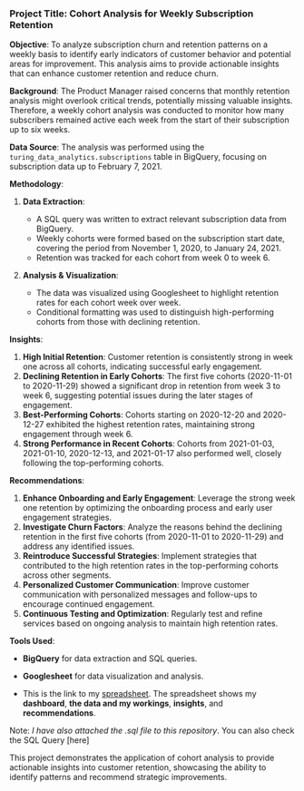 ### **Project Title**: **Cohort Analysis for Weekly Subscription Retention**

**Objective**: 
To analyze subscription churn and retention patterns on a weekly basis to identify early indicators of customer behavior and potential areas for improvement. This analysis aims to provide actionable insights that can enhance customer retention and reduce churn.

**Background**:
The Product Manager raised concerns that monthly retention analysis might overlook critical trends, potentially missing valuable insights. Therefore, a weekly cohort analysis was conducted to monitor how many subscribers remained active each week from the start of their subscription up to six weeks.

**Data Source**:
The analysis was performed using the `turing_data_analytics.subscriptions` table in BigQuery, focusing on subscription data up to February 7, 2021.

**Methodology**:
1. **Data Extraction**: 
   - A SQL query was written to extract relevant subscription data from BigQuery.
   - Weekly cohorts were formed based on the subscription start date, covering the period from November 1, 2020, to January 24, 2021.
   - Retention was tracked for each cohort from week 0 to week 6.

2. **Analysis & Visualization**:
   - The data was visualized using Googlesheet to highlight retention rates for each cohort week over week.
   - Conditional formatting was used to distinguish high-performing cohorts from those with declining retention.

**Insights**:
1. **High Initial Retention**: Customer retention is consistently strong in week one across all cohorts, indicating successful early engagement.
2. **Declining Retention in Early Cohorts**: The first five cohorts (2020-11-01 to 2020-11-29) showed a significant drop in retention from week 3 to week 6, suggesting potential issues during the later stages of engagement.
3. **Best-Performing Cohorts**: Cohorts starting on 2020-12-20 and 2020-12-27 exhibited the highest retention rates, maintaining strong engagement through week 6.
4. **Strong Performance in Recent Cohorts**: Cohorts from 2021-01-03, 2021-01-10, 2020-12-13, and 2021-01-17 also performed well, closely following the top-performing cohorts.

**Recommendations**:
1. **Enhance Onboarding and Early Engagement**: Leverage the strong week one retention by optimizing the onboarding process and early user engagement strategies.
2. **Investigate Churn Factors**: Analyze the reasons behind the declining retention in the first five cohorts (from 2020-11-01 to 2020-11-29) and address any identified issues.
3. **Reintroduce Successful Strategies**: Implement strategies that contributed to the high retention rates in the top-performing cohorts across other segments.
4. **Personalized Customer Communication**: Improve customer communication with personalized messages and follow-ups to encourage continued engagement.
5. **Continuous Testing and Optimization**: Regularly test and refine services based on ongoing analysis to maintain high retention rates.

**Tools Used**:
- **BigQuery** for data extraction and SQL queries.
- **Googlesheet** for data visualization and analysis.

- This is the link to my [spreadsheet](https://docs.google.com/spreadsheets/d/1A_e-q5ZDMOiVWtaCWS6qksyWw9kA3Ub9QLvAyuV8Vtc/edit?gid=0#gid=0). The spreadsheet shows my **dashboard**, **the data and my workings**, **insights**, and **recommendations**. 

Note: *I have also attached the .sql file to this repository*. You can also check the SQL Query [here]

This project demonstrates the application of cohort analysis to provide actionable insights into customer retention, showcasing the ability to identify patterns and recommend strategic improvements.
